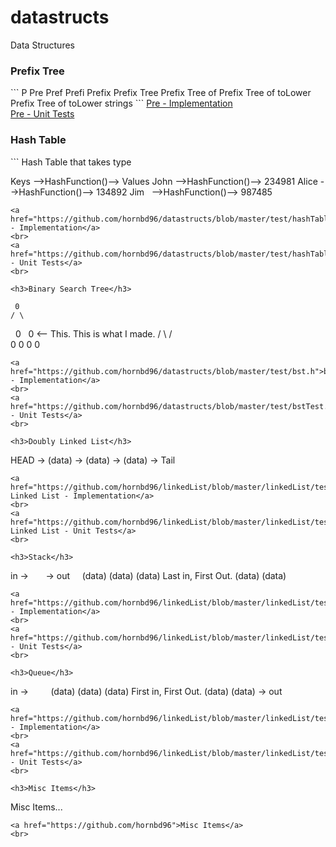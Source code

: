 # datastructs
Data Structures

<h3>Prefix Tree</h3>
```
P
Pre
Pref
Prefi
Prefix
Prefix Tree
Prefix Tree of 
Prefix Tree of toLower
Prefix Tree of toLower strings
```
<a href="https://github.com/hornbd96/datastructs/blob/master/test/prefixTree.h">Pre - Implementation</a>
<br>
<a href="https://github.com/hornbd96/datastructs/blob/master/test/prefixTreeTest.cpp">Pre - Unit Tests</a>
<br>

<h3>Hash Table</h3>
```
Hash Table that takes type <T>

Keys   -->HashFunction()--> Values
John   -->HashFunction()--> 234981
Alice  -->HashFunction()--> 134892
Jim    -->HashFunction()--> 987485
```
<a href="https://github.com/hornbd96/datastructs/blob/master/test/hashTable.h">Hash - Implementation</a>
<br>
<a href="https://github.com/hornbd96/datastructs/blob/master/test/hashTableTest.cpp">Hash - Unit Tests</a>
<br>

<h3>Binary Search Tree</h3>
```
     0
    / \
   0   0  <-- This. This is what I made.
  / \ / \
 0  0 0  0
```
<a href="https://github.com/hornbd96/datastructs/blob/master/test/bst.h">bst - Implementation</a>
<br>
<a href="https://github.com/hornbd96/datastructs/blob/master/test/bstTest.cpp">bst - Unit Tests</a>
<br>

<h3>Doubly Linked List</h3>
```
HEAD -> (data) -> (data) -> (data) -> Tail
```
<a href="https://github.com/hornbd96/linkedList/blob/master/linkedList/tests/doublyLinkedList.h">Doubly Linked List - Implementation</a>
<br>
<a href="https://github.com/hornbd96/linkedList/blob/master/linkedList/tests/tests.cpp">Doubly Linked List - Unit Tests</a>
<br>

<h3>Stack</h3>
```
in ->       -> out 
     (data)
     (data)
     (data)         Last in, First Out.
     (data)
     (data)
```
<a href="https://github.com/hornbd96/linkedList/blob/master/linkedList/tests/stack.h">Stack - Implementation</a>
<br>
<a href="https://github.com/hornbd96/linkedList/blob/master/linkedList/tests/stackTest.cpp">Stack - Unit Tests</a>
<br>

<h3>Queue</h3>
```
in ->     
     (data)
     (data)
     (data)         First in, First Out.
     (data)
     (data)
            -> out
```
<a href="https://github.com/hornbd96/linkedList/blob/master/linkedList/tests/queue.h">Queue - Implementation</a>
<br>
<a href="https://github.com/hornbd96/linkedList/blob/master/linkedList/tests/queueTest.cpp">Queue - Unit Tests</a>
<br>

<h3>Misc Items</h3>
```
Misc Items...
```
<a href="https://github.com/hornbd96">Misc Items</a>
<br>

